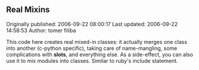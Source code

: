 ## Real Mixins

Originally published: 2006-09-22 08:00:17
Last updated: 2006-09-22 14:58:53
Author: tomer filiba

This code here creates real mixed-in classes: it actually merges one class into another (c-python specific), taking care of name-mangling, some complications with __slots__, and everything else. As a side-effect, you can also use it to mix modules into classes. Similar to ruby's include statement.